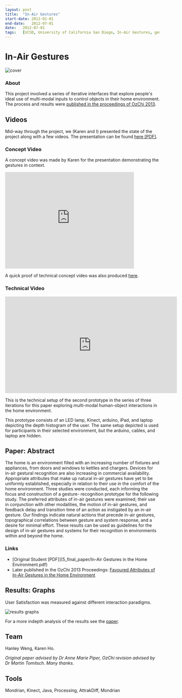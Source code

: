 ```yaml
---
layout:	post
title:	"In-Air Gestures"
start-date:	2012-01-01
end-date:	2012-07-01
date:	2012-07-01
tags:	[UCSD, University of California San Diego, In-Air Gestures, gestures, Kinect, Computer Vision, CV, Paper, gesture-based interfaces]
---
```


# In-Air Gestures

![cover](images/cover.png)

### About

This project involved a series of iterative interfaces that explore people's ideal use of multi-modal inputs to control objects in their home environment. The process and results were [published in the proceedings of OzChi 2013](http://dl.acm.org/citation.cfm?id=2541095).

## Videos

Mid-way through the project, we (Karen and I) presented the state of the project along with a few videos. The presentation can be found [here [PDF]](3_mid_presentation/Presentation.pdf).

### Concept Video

A concept video was made by Karen for the presentation demonstrating the gestures in context.

<iframe width="420" height="315" src="https://www.youtube.com/embed/_HBtJVih8FU?rel=0" frameborder="0" allowfullscreen></iframe>

A quick proof of technical concept video was also produced [here](http://youtu.be/pUlt003IPco).

### Technical Video

<iframe width="560" height="315" src="https://www.youtube.com/embed/3AABmRs7n8A?rel=0" frameborder="0" allowfullscreen></iframe>

This is the technical setup of the second prototype in the series of three iterations for this paper exploring multi-modal human-object interactions in the home environment. 

This prototype consists of an LED lamp, Kinect, arduino, iPad, and laptop depicting the depth histogram of the user. The same setup depicted is used for participants in their selected environment, but the arduino, cables, and laptop are hidden.

## Paper: Abstract

The home is an environment filled with an increasing number of fixtures and appliances, from doors and windows to kettles and chargers. Devices for in-air gestural recognition are also increasing in commercial availability. Appropriate attributes that make up natural in-air gestures have yet to be uniformly established, especially in relation to their use in the comfort of the home environment. Three studies were conducted, each informing the focus and construction of a gesture- recognition prototype for the following study. The preferred attributes of in-air gestures were examined; their use in conjunction with other modalities, the motion of in-air gestures, and feedback delay and transition time of an action as instigated by an in-air gesture. Our findings indicate natural actions that precede in-air gestures, topographical correlations between gesture and system response, and a desire for minimal effort. These results can be used as guidelines for the design of in-air gestures and systems for their recognition in environments within and beyond the home.

### Links

- [Original Student [PDF]](5_final_paper/In-Air Gestures in the Home Environment.pdf)
- Later published in the OzChi 2013 Proceedings: [Favoured Attributes of In-Air Gestures in the Home Environment](http://dl.acm.org/citation.cfm?id=2541095)

## Results: Graphs

User Satisfaction was measured against different interaction paradigms.

![results graphs](images/results_graphs.png)

For a more indepth analysis of the results see the [paper](http://dl.acm.org/citation.cfm?id=2541095).

## Team

Hanley Weng, Karen Ho.

_Original paper advised by Dr Anne Marie Piper, OzChi revision advised by Dr Martin Tomitsch. Many thanks._

## Tools

Mondrian, Kinect, Java, Processing, AttrakDiff, Mondrian